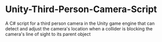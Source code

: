 # Unity-Third-Person-Camera-Script
A C# script for a third person camera in the Unity game engine that can detect and adjust the camera's location when a collider is blocking the camera's line of sight to its parent object
